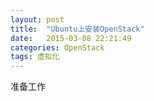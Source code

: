 ```yaml
---
layout: post
title:  "Ubuntu上安装OpenStack"
date:   2015-03-08 22:21:49
categories: OpenStack
tags: 虚拟化
---
```



准备工作
